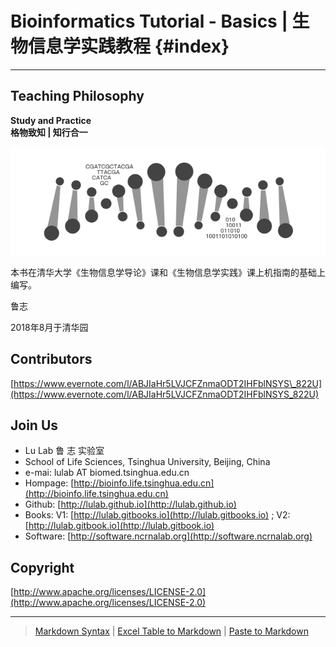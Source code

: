 # Bioinformatics Tutorial - Basics | 生物信息学实践教程 {#index}

------

## Teaching Philosophy

**Study and Practice**  
**格物致知 \| 知行合一**

![](.gitbook/assets/intro.png)

本书在清华大学《生物信息学导论》课和《生物信息学实践》课上机指南的基础上编写。

鲁志

2018年8月于清华园

## Contributors

[https://www.evernote.com/l/ABJIaHr5LVJCFZnmaODT2IHFblNSYS\_822U](https://www.evernote.com/l/ABJIaHr5LVJCFZnmaODT2IHFblNSYS_822U)

## Join Us

* Lu Lab 鲁 志 实验室
* School of Life Sciences, Tsinghua University, Beijing, China
* e-mai: lulab AT biomed.tsinghua.edu.cn
* Hompage: [http://bioinfo.life.tsinghua.edu.cn](http://bioinfo.life.tsinghua.edu.cn)
* Github: [http://lulab.github.io](http://lulab.github.io)
* Books: V1: [http://lulab.gitbooks.io](http://lulab.gitbooks.io) ; V2: [http://lulab.gitbook.io](http://lulab.gitbook.io)
* Software: [http://software.ncrnalab.org](http://software.ncrnalab.org)

## Copyright

[http://www.apache.org/licenses/LICENSE-2.0](http://www.apache.org/licenses/LICENSE-2.0)

------

> [Markdown Syntax](https://github.com/adam-p/markdown-here/wiki/Markdown-Cheatsheet) \| [Excel Table to Markdown](https://www.tablesgenerator.com/markdown_tables) \| [Paste to Markdown](https://euangoddard.github.io/clipboard2markdown/)



